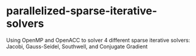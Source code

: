 # parallelized-sparse-iterative-solvers
Using OpenMP and OpenACC to solver 4 different sparse iterative solvers: Jacobi, Gauss-Seidel, Southwell, and Conjugate Gradient
